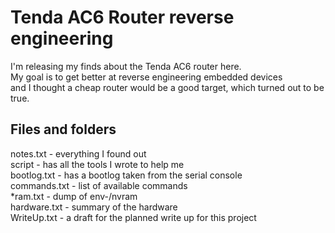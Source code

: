 # Tenda AC6 Router reverse engineering

I'm releasing my finds about the Tenda AC6 router here.  
My goal is to get better at reverse engineering embedded devices  
and I thought a cheap router would be a good target, which turned out to be true.  

## Files and folders

notes.txt - everything I found out  
script - has all the tools I wrote to help me  
bootlog.txt - has a bootlog taken from the serial console  
commands.txt - list of available commands  
*ram.txt - dump of env-/nvram  
hardware.txt - summary of the hardware  
WriteUp.txt - a draft for the planned write up for this project